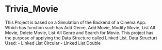 # Trivia_Movie

This Project is based on a Simulation of the Backend of a Cinema App. Which has function such has Add Genre, Add Movie, Modify Movie, List All Movie, Delete Movie, List All Genre and Search for Movie. This project has the purpose of applying the Data Structure called Linked List. 
  Data Structurt Used: 
    - Linked List Circular
    - Linked List Double
